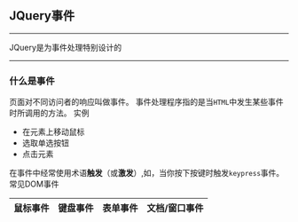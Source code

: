 ## JQuery事件

---

JQuery是为事件处理特别设计的

---

### 什么是事件

页面对不同访问者的响应叫做事件。
事件处理程序指的是当`HTML`中发生某些事件时所调用的方法。
实例
+ 在元素上移动鼠标
+ 选取单选按钮
+ 点击元素

在事件中经常使用术语**触发**（或**激发**）,如，当你按下按键时触发`keypress`事件。
常见DOM事件

鼠标事件|键盘事件|表单事件|文档/窗口事件
---|---|---|---